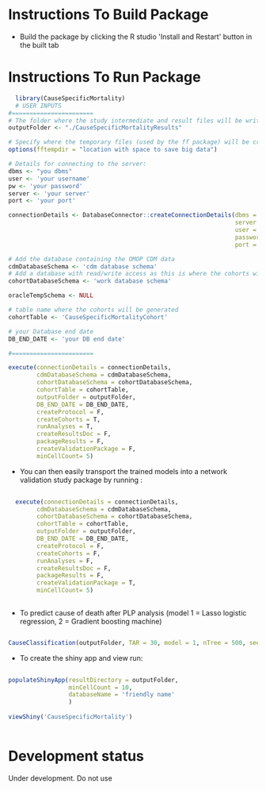 Instructions To Build Package
===================

- Build the package by clicking the R studio 'Install and Restart' button in the built tab 



Instructions To Run Package
===================


```r
  library(CauseSpecificMortality)
  # USER INPUTS
#=======================
# The folder where the study intermediate and result files will be written:
outputFolder <- "./CauseSpecificMortalityResults"

# Specify where the temporary files (used by the ff package) will be created:
options(fftempdir = "location with space to save big data")

# Details for connecting to the server:
dbms <- "you dbms"
user <- 'your username'
pw <- 'your password'
server <- 'your server'
port <- 'your port'

connectionDetails <- DatabaseConnector::createConnectionDetails(dbms = dbms,
                                                                server = server,
                                                                user = user,
                                                                password = pw,
                                                                port = port)

# Add the database containing the OMOP CDM data
cdmDatabaseSchema <- 'cdm database schema'
# Add a database with read/write access as this is where the cohorts will be generated
cohortDatabaseSchema <- 'work database schema'

oracleTempSchema <- NULL

# table name where the cohorts will be generated
cohortTable <- 'CauseSpecificMortalityCohort'

# your Database end date
DB_END_DATE <- 'your DB end date'

#=======================

execute(connectionDetails = connectionDetails,
        cdmDatabaseSchema = cdmDatabaseSchema,
        cohortDatabaseSchema = cohortDatabaseSchema,
        cohortTable = cohortTable,
        outputFolder = outputFolder,
        DB_END_DATE = DB_END_DATE,
        createProtocol = F,
        createCohorts = T,
        runAnalyses = T,
        createResultsDoc = F,
        packageResults = F,
        createValidationPackage = F,
        minCellCount= 5)
```
- You can then easily transport the trained models into a network validation study package by running :

```r
  
  execute(connectionDetails = connectionDetails,
        cdmDatabaseSchema = cdmDatabaseSchema,
        cohortDatabaseSchema = cohortDatabaseSchema,
        cohortTable = cohortTable,
        outputFolder = outputFolder,
        DB_END_DATE = DB_END_DATE,
        createProtocol = F,
        createCohorts = F,
        runAnalyses = F,
        createResultsDoc = F,
        packageResults = F,
        createValidationPackage = T,
        minCellCount= 5)
  

```

- To predict cause of death after PLP analysis (model 1 = Lasso logistic regression, 2 = Gradient boosting machine)
  
```r

CauseClassification(outputFolder, TAR = 30, model = 1, nTree = 500, seedNum = NULL)

```

- To create the shiny app and view run:

```r
  
populateShinyApp(resultDirectory = outputFolder,
                 minCellCount = 10, 
                 databaseName = 'friendly name'
                 ) 
        
viewShiny('CauseSpecificMortality')
  

```

# Development status
Under development. Do not use
